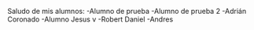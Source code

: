 Saludo de mis alumnos:
-Alumno de prueba
-Alumno de prueba 2
-Adrián Coronado
-Alumno Jesus v
-Robert Daniel
-Andres
